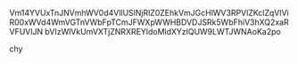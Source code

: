 Vm14YVUxTnJNVmhWV0d4VllUSlNjRlZ0ZEhkVmJGcHlWV3RPVlZKclZqVlVi
R00xWVd4WmVGTnVWbFpTCmJFWXpWWHBDVDJSRk5WbFhiV3hXQ2xaRVFUVlJN
bVIzWlVkUmVXTjZNRXREYldoMldXYzlQUW9LWTJWNAoKa2po

chy